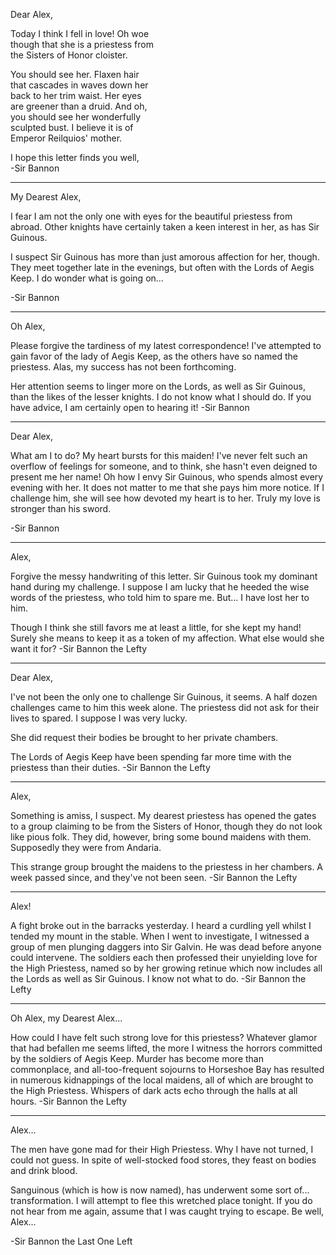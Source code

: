 Dear Alex,

Today I think I fell in love! Oh woe<br>
though that she is a priestess from<br>
the Sisters of Honor cloister.<br>

You should see her. Flaxen hair<br>
that cascades in waves down her<br>
back to her trim waist. Her eyes<br>
are greener than a druid. And oh,<br>
you should see her wonderfully<br>
sculpted bust. I believe it is of<br>
Emperor Reilquios' mother.<br>

I hope this letter finds you well,<br>
-Sir Bannon




---




My Dearest Alex,

I fear I am not the only one with
eyes for the beautiful priestess
from abroad. Other knights have
certainly taken a keen interest
in her, as has Sir Guinous.

I suspect Sir Guinous has more than
just amorous affection for her,
though. They meet together late
in the evenings, but often with
the Lords of Aegis Keep. I do
wonder what is going on...

-Sir Bannon



---





Oh Alex,

Please forgive the tardiness of my
latest correspondence! I've
attempted to gain favor of the lady
of Aegis Keep, as the others have
so named the priestess. Alas, my
success has not been forthcoming.

Her attention seems to linger
more on the Lords, as well as
Sir Guinous, than the likes of the
lesser knights. I do not know what
I should do. If you have advice, I
am certainly open to hearing it!
-Sir Bannon





---




Dear Alex,

What am I to do? My heart bursts
for this maiden! I've never felt such
an overflow of feelings for someone,
and to think, she hasn't even deigned
to present me her name! Oh how
I envy Sir Guinous, who spends
almost every evening with her.
It does not matter to me that
she pays him more notice. If I
challenge him, she will see how
devoted my heart is to her. Truly
my love is stronger than his sword.

-Sir Bannon


---






Alex,

Forgive the messy handwriting of
this letter. Sir Guinous took my
dominant hand during my challenge.
I suppose I am lucky that he heeded
the wise words of the priestess,
who told him to spare me. But...
I have lost her to him.

Though I think she still favors me
at least a little, for she kept my
hand! Surely she means to keep it as
a token of my affection. What else
would she want it for?
-Sir Bannon the Lefty




---




Dear Alex,

I've not been the only one to
challenge Sir Guinous, it seems.
A half dozen challenges came to him
this week alone. The priestess did
not ask for their lives to spared. I
suppose I was very lucky.

She did request their bodies be
brought to her private chambers.

The Lords of Aegis Keep have been
spending far more time with the
priestess than their duties.
-Sir Bannon the Lefty



---





Alex,

Something is amiss, I suspect. My
dearest priestess has opened the
gates to a group claiming to be from
the Sisters of Honor, though they
do not look like pious folk. They
did, however, bring some bound
maidens with them. Supposedly
they were from Andaria.

This strange group brought the
maidens to the priestess in her
chambers. A week passed since,
and they've not been seen.
-Sir Bannon the Lefty




---




Alex!

A fight broke out in the barracks
yesterday. I heard a curdling yell
whilst I tended my mount in the
stable. When I went to investigate,
I witnessed a group of men plunging
daggers into Sir Galvin. He was
dead before anyone could
intervene. The soldiers each then
professed their unyielding love
for the High Priestess, named so
by her growing retinue which now
includes all the Lords as well as
Sir Guinous. I know not what to do.
-Sir Bannon the Lefty





---



Oh Alex, my Dearest Alex...

How could I have felt such strong
love for this priestess? Whatever
glamor that had befallen me seems
lifted, the more I witness the horrors
committed by the soldiers of Aegis
Keep. Murder has become more than
commonplace, and all-too-frequent
sojourns to Horseshoe Bay has
resulted in numerous kidnappings
of the local maidens, all of which
are brought to the High Priestess.
Whispers of dark acts echo through
the halls at all hours.
-Sir Bannon the Lefty




---




Alex...

The men have gone mad for their
High Priestess. Why I have not
turned, I could not guess. In spite
of well-stocked food stores, they
feast on bodies and drink blood.

Sanguinous (which is how is now
named), has underwent some sort
of... transformation. I will attempt
to flee this wretched place tonight.
If you do not hear from me again,
assume that I was caught trying
to escape. Be well, Alex...

-Sir Bannon the Last One Left
